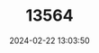 ---
title: "13564"
category: "Miniopterus fuscus"
draft: false
date: 2024-02-22 13:03:50
languages:
  Japanese: ["Ryukyu YubinagaKoumori"]
  English: ["Southeast Asian Long-fingered Bat"]
---